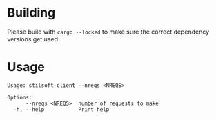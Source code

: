 # Building

Please build with `cargo --locked` to make sure the correct dependency versions get used

# Usage

```
Usage: stilsoft-client --nreqs <NREQS>

Options:
      --nreqs <NREQS>  number of requests to make
  -h, --help           Print help
```
